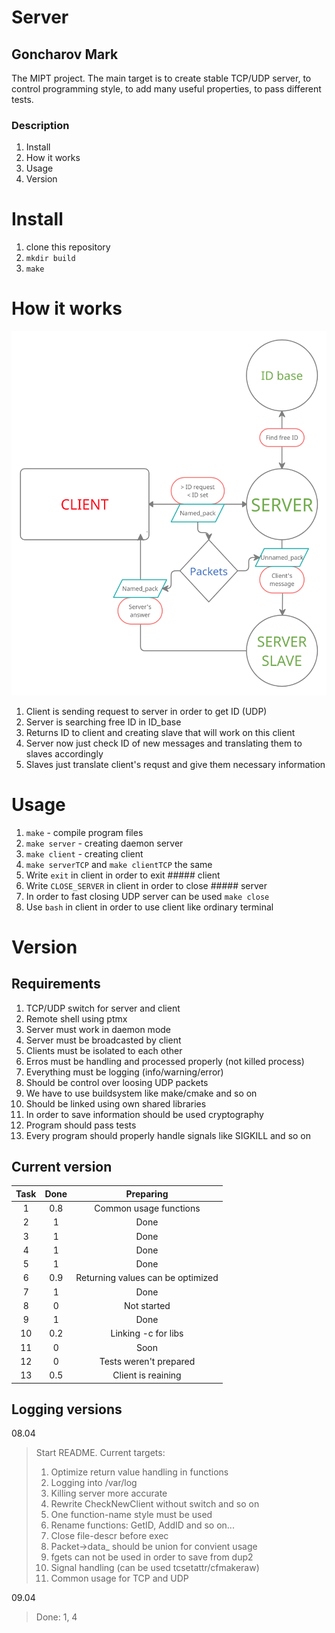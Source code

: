 # Server
## Goncharov Mark

The MIPT project. The main target is to create stable TCP/UDP server, 
to control programming style, to add many useful properties, 
to pass different tests.

### Description
1. Install
2. How it works
3. Usage
4. Version

Install
=======
1. clone this repository
2. ```mkdir build```
3. ```make```

How it works
============

![Scheme of work](images/1.png)

1. Client is sending request to server in order to get ID (UDP)
2. Server is searching free ID in ID_base
3. Returns ID to client and creating slave that will work on this client
4. Server now just check ID of new messages and translating them to slaves accordingly
5. Slaves just translate client's requst and give them necessary information

Usage
=====
1. ```make``` - compile program files
2. ```make server``` - creating daemon server
3. ```make client``` - creating client
4. ```make serverTCP``` and ```make clientTCP``` the same
5. Write ```exit``` in client in order to exit ##### client
6. Write ```CLOSE_SERVER``` in client in order to close ##### server
7. In order to fast closing UDP server can be used ```make close```
8. Use ```bash``` in client in order to use client like ordinary terminal

Version
========
Requirements
------------
1. TCP/UDP switch for server and client
2. Remote shell using ptmx
3. Server must work in daemon mode
4. Server must be broadcasted by client
5. Clients must be isolated to each other
6. Erros must be handling and processed properly (not killed process)
7. Everything must be logging (info/warning/error)
8. Should be control over loosing UDP packets
9. We have to use buildsystem like make/cmake and so on
10. Should be linked using own shared libraries
11. In order to save information should be used cryptography
12. Program should pass tests
13. Every program should properly handle signals like SIGKILL and so on

Current version
---------------
| Task | Done | Preparing                         |
| :---:|:----:|:---------------------------------:|
| 1    | 0.8  | Common usage functions            |
| 2    | 1    | Done                              |
| 3    | 1    | Done                              |
| 4    | 1    | Done                              |
| 5    | 1    | Done                              |
| 6    | 0.9  | Returning values can be optimized |
| 7    | 1    | Done                              |
| 8    | 0    | Not started                       |
| 9    | 1    | Done                              |
| 10   | 0.2  | Linking -c for libs               |
| 11   | 0    | Soon                              |
| 12   | 0    | Tests weren't prepared            |
| 13   | 0.5  | Client is reaining                |

Logging versions
----------------
08.04
> Start README. Current targets:
> 1. Optimize return value handling in functions
> 2. Logging into /var/log
> 3. Killing server more accurate
> 4. Rewrite CheckNewClient without switch and so on
> 5. One function-name style must be used
> 6. Rename functions: GetID, AddID and so on...
> 7. Close file-descr before exec
> 8. Packet->data_ should be union for convient usage
> 9. fgets can not be used in order to save from dup2
> 10. Signal handling (can be used tcsetattr/cfmakeraw)
> 11. Common usage for TCP and UDP

09.04
> Done: 1, 4